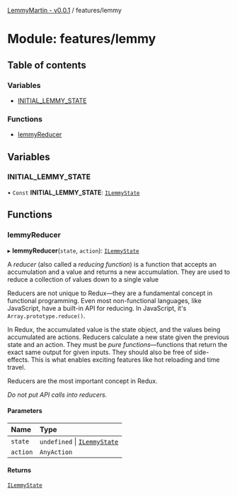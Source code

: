 [LemmyMartin - v0.0.1](../README.md) / features/lemmy

# Module: features/lemmy

## Table of contents

### Variables

- [INITIAL\_LEMMY\_STATE](features_lemmy.md#initial_lemmy_state)

### Functions

- [lemmyReducer](features_lemmy.md#lemmyreducer)

## Variables

### INITIAL\_LEMMY\_STATE

• `Const` **INITIAL\_LEMMY\_STATE**: [`ILemmyState`](../interfaces/features_lemmy_types.ILemmyState.md)

## Functions

### lemmyReducer

▸ **lemmyReducer**(`state`, `action`): [`ILemmyState`](../interfaces/features_lemmy_types.ILemmyState.md)

A *reducer* (also called a *reducing function*) is a function that accepts
an accumulation and a value and returns a new accumulation. They are used
to reduce a collection of values down to a single value

Reducers are not unique to Redux—they are a fundamental concept in
functional programming.  Even most non-functional languages, like
JavaScript, have a built-in API for reducing. In JavaScript, it's
`Array.prototype.reduce()`.

In Redux, the accumulated value is the state object, and the values being
accumulated are actions. Reducers calculate a new state given the previous
state and an action. They must be *pure functions*—functions that return
the exact same output for given inputs. They should also be free of
side-effects. This is what enables exciting features like hot reloading and
time travel.

Reducers are the most important concept in Redux.

*Do not put API calls into reducers.*

#### Parameters

| Name | Type |
| :------ | :------ |
| `state` | `undefined` \| [`ILemmyState`](../interfaces/features_lemmy_types.ILemmyState.md) |
| `action` | `AnyAction` |

#### Returns

[`ILemmyState`](../interfaces/features_lemmy_types.ILemmyState.md)
